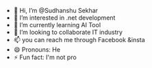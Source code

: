 - 👋 Hi, I’m @Sudhanshu Sekhar 
- 👀 I’m interested in .net development 
- 🌱 I’m currently learning AI Tool 
- 💞️ I’m looking to collaborate IT industry 
- 📫 you can reach me through Facebook &insta
- 😄 Pronouns: He
- ⚡ Fun fact: I'm not pro

<!---
Sudhanshukr9/Sudhanshukr9 is a ✨ special ✨ repository because its `README.md` (this file) appears on your GitHub profile.
You can click the Preview link to take a look at your changes.
--->

